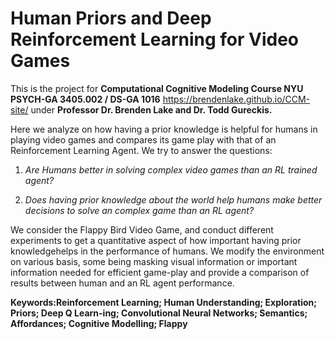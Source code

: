 # Human Priors and Deep Reinforcement Learning for Video Games

This is the project for **Computational Cognitive Modeling Course NYU PSYCH-GA 3405.002 / DS-GA 1016** https://brendenlake.github.io/CCM-site/ under **Professor Dr. Brenden Lake and Dr. Todd Gureckis.**

Here we analyze on how having a prior knowledge is helpful for humans in playing video games and compares its game play with that of an Reinforcement Learning Agent. We try to answer the questions:

1. *Are Humans better in solving complex video games than an RL trained agent?*

2. *Does having prior knowledge about the world help humans make better decisions to solve an complex game than an RL agent?*

We consider the Flappy Bird Video Game, and conduct different experiments to get a quantitative aspect of how important having prior knowledgehelps in the performance of humans.  We modify the environment on various basis, some being masking visual information or important information needed for efficient game-play and provide a comparison of results between human and an RL agent performance.

**Keywords:Reinforcement Learning; Human Understanding; Exploration; Priors; Deep Q Learn-ing; Convolutional Neural Networks; Semantics; Affordances; Cognitive Modelling; Flappy** 
